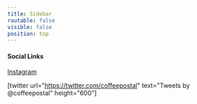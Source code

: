 ```yaml
---
title: Sidebar
routable: false
visible: false
position: top
---
```


#### Social Links

[<i class="fas fa-heart"></i> Instagram](https://www.instagram.com/coffeepostal)

[twitter url="https://twitter.com/coffeepostal" text="Tweets by @coffeepostal" height="600"]

<script type="text/javascript" src="https://cdnjs.buymeacoffee.com/1.0.0/button.prod.min.js" data-name="bmc-button" data-slug="coffeepostal" data-color="#FFDD00" data-emoji=""  data-font="Cookie" data-text="Buy me a coffee" data-outline-color="#000000" data-font-color="#000000" data-coffee-color="#ffffff" ></script>